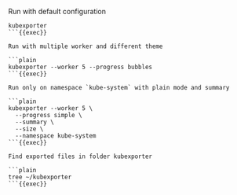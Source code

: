 Run with default configuration

```plain
kubexporter
```{{exec}}

Run with multiple worker and different theme

```plain
kubexporter --worker 5 --progress bubbles
```{{exec}}

Run only on namespace `kube-system` with plain mode and summary

```plain
kubexporter --worker 5 \
  --progress simple \
  --summary \
  --size \
  --namespace kube-system
```{{exec}}

Find exported files in folder kubexporter

```plain
tree ~/kubexporter
```{{exec}}


